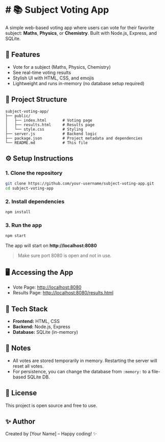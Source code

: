 # # 📚 Subject Voting App

A simple web-based voting app where users can vote for their favorite subject: **Maths**, **Physics**, or **Chemistry**. Built with Node.js, Express, and SQLite.

## 🚀 Features

- Vote for a subject (Maths, Physics, Chemistry)
- See real-time voting results
- Stylish UI with HTML, CSS, and emojis
- Lightweight and runs in-memory (no database setup required)

## 📁 Project Structure

```
subject-voting-app/
├── public/
│   ├── index.html       # Voting page
│   ├── results.html     # Results page
│   └── style.css        # Styling
├── server.js            # Backend logic
├── package.json         # Project metadata and dependencies
└── README.md            # This file
```

## ⚙️ Setup Instructions

### 1. Clone the repository

```bash
git clone https://github.com/your-username/subject-voting-app.git
cd subject-voting-app
```

### 2. Install dependencies

```bash
npm install
```

### 3. Run the app

```bash
npm start
```

The app will start on **http://localhost:8080**

> Make sure port 8080 is open and not in use.

## 🖥️ Accessing the App

- Vote Page: [http://localhost:8080](http://localhost:8080)
- Results Page: [http://localhost:8080/results.html](http://localhost:8080/results.html)

## 🧠 Tech Stack

- **Frontend:** HTML, CSS
- **Backend:** Node.js, Express
- **Database:** SQLite (in-memory)

## 📌 Notes

- All votes are stored temporarily in memory. Restarting the server will reset all votes.
- For persistence, you can change the database from `:memory:` to a file-based SQLite DB.

## 📄 License

This project is open source and free to use.

## ✨ Author

Created by [Your Name] – Happy coding! ✨
